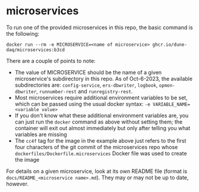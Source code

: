# microservices

To run one of the provided microservices in this repo, the basic command is the following:
```
docker run --rm -e MICROSERVICE=<name of microservice> ghcr.io/dune-daq/microservices:b3cd
```

There are a couple of points to note:
* The value of MICROSERVICE should be the name of a given microservice's subdirectory in this repo. As of Oct-6-2023, the available subdirectories are: `config-service`, `ers-dbwriter`, `logbook`, `opmon-dbwriter`, `runnumber-rest` and `runregistry-rest`. 
* Most microservices require additional environment variables to be set, which can be passed using the usual docker syntax: `-e VARIABLE_NAME=<variable value>`
* If you don't know what these additional environment variables are, you can just run the `docker` command as above without setting them; the container will exit out almost immediately but only after telling you what variables are missing
* The `cc4f` tag for the image in the example above just refers to the first four characters of the git commit of the microservices repo whose `dockerfiles/Dockerfile.microservices` Docker file was used to create the image

For details on a given microservice, look at its own README file (format is `docs/README_<microservice name>.md`). They may or may not be up to date, however.
